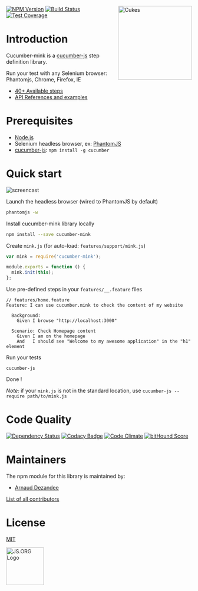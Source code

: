 <a href="http://cukes.info/"><img src="https://cukes.info/images/cucumber-logo.svg" width="200px" alt="Cukes" align="right" /></a>

[![NPM Version][npm-image]][npm-url]
[![Build Status][travis-image]][travis-url]
[![Test Coverage][coveralls-image]][coveralls-url]

# Introduction

Cucumber-mink is a [cucumber-js](https://github.com/cucumber/cucumber-js) step definition library.

Run your test with any Selenium browser: Phantomjs, Chrome, Firefox, IE

 - [40+ Available steps](STEPS.md)
 - [API References and examples](API.md)

# Prerequisites

* [Node.js](http://nodejs.org)
* Selenium headless browser, ex: [PhantomJS](http://phantomjs.org/download.html)
* [cucumber-js](https://github.com/cucumber/cucumber-js): `npm install -g cucumber`

# Quick start

![screencast](https://cloud.githubusercontent.com/assets/4415204/7702988/7df2a2b0-fe34-11e4-83f3-4d7e7a6bb86b.gif)

Launch the headless browser (wired to PhantomJS by default)

``` bash
phantomjs -w
```

Install cucumber-mink library locally

``` bash
npm install --save cucumber-mink
```

Create `mink.js` (for auto-load: `features/support/mink.js`)

``` javascript
var mink = require('cucumber-mink');

module.exports = function () {
  mink.init(this);
};
```

Use pre-defined steps in your `features/__.feature` files

``` gherkin
// features/home.feature
Feature: I can use cucumber.mink to check the content of my website

  Background:
    Given I browse "http://localhost:3000"

  Scenario: Check Homepage content
    Given I am on the homepage
    And   I should see "Welcome to my awesome application" in the "h1" element
```

Run your tests

    cucumber-js
    
Done !

*Note:* if your `mink.js` is not in the standard location, use `cucumber-js --require path/to/mink.js`

# Code Quality

[![Dependency Status][david-image]][david-url]
[![Codacy Badge][codacy-image]][codacy-url]
[![Code Climate][code-climate-image]][code-climate-url]
[![bitHound Score][bithound-image]][bithound-url]

# Maintainers

The npm module for this library is maintained by:

* [Arnaud Dezandee](http://github.com/Adezandee)

[List of all contributors](https://github.com/Adezandee/cucumber-mink/graphs/contributors)

# License

[MIT](LICENSE)

<a href="http://js.org" target="_blank" title="JS.ORG | JavaScript Community">
  <img src="http://logo.js.org/dark_horz.png" width="102" alt="JS.ORG Logo"/>
</a>
<!-- alternatives [bright|dark]_[horz|vert|tiny].png (width[horz:102,vert:50,tiny:77]) -->

[npm-image]: https://img.shields.io/npm/v/cucumber-mink.svg?style=flat
[npm-url]: https://www.npmjs.com/package/cucumber-mink
[travis-image]: https://img.shields.io/travis/Adezandee/cucumber-mink.svg?style=flat
[travis-url]: https://travis-ci.org/Adezandee/cucumber-mink
[coveralls-image]: https://img.shields.io/coveralls/Adezandee/cucumber-mink.svg?style=flat
[coveralls-url]: https://coveralls.io/r/Adezandee/cucumber-mink?branch=master
[david-image]: https://img.shields.io/david/Adezandee/cucumber-mink.svg
[david-url]: https://david-dm.org/Adezandee/cucumber-mink
[code-climate-image]: https://img.shields.io/codeclimate/github/Adezandee/cucumber-mink.svg
[code-climate-url]: https://codeclimate.com/github/Adezandee/cucumber-mink
[codacy-image]: https://img.shields.io/codacy/144466c7cc514f7686ef2120d41982b8.svg
[codacy-url]: https://www.codacy.com/public/adezandee/cucumber-mink
[bithound-image]: https://www.bithound.io/github/Adezandee/cucumber-mink/badges/score.svg?
[bithound-url]: https://www.bithound.io/github/Adezandee/cucumber-mink
